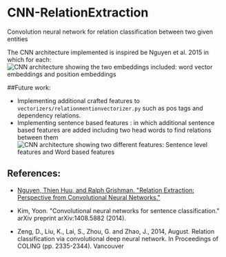 # CNN-RelationExtraction
Convolution neural network for relation classification between two given entities

 The CNN architecture implemented is inspired be Nguyen et al. 2015 in which for each: 
![CNN architecture showing the two embeddings included: word vector embeddings and position embeddings](http://i.imgur.com/4B19ERa.png)

##Future work: 

- Implementing additional crafted features to `vectorizers/relationmentionvectorizer.py` such as pos tags and dependency relations. 
- Implementing sentence based features : in which additional sentence based features are added including two head words to find relations between them  
 ![CNN architecture showing two different features: Sentence level features and Word based features](http://i.imgur.com/IoDFAPz.png?1)

## References: 

- [Nguyen, Thien Huu, and Ralph Grishman. "Relation Extraction: Perspective from Convolutional Neural Networks."](http://www.cs.nyu.edu/~thien/pubs/vector15.pdf)

- Kim, Yoon. "Convolutional neural networks for sentence classification." arXiv preprint arXiv:1408.5882 (2014).
- Zeng, D., Liu, K., Lai, S., Zhou, G. and Zhao, J., 2014, August. Relation classification via convolutional deep neural network. In Proceedings of COLING (pp. 2335-2344).
Vancouver   




